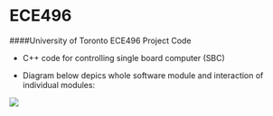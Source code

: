 ECE496
======

####University of Toronto ECE496 Project Code

* C++ code for controlling single board computer (SBC)

* Diagram below depics whole software module and interaction of individual modules:

![](https://cloud.githubusercontent.com/assets/6539629/6889153/366ed6c8-d65e-11e4-82e5-a3c8abdc9635.png)
